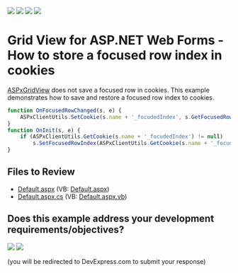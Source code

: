 <!-- default badges list -->
![](https://img.shields.io/endpoint?url=https://codecentral.devexpress.com/api/v1/VersionRange/128535912/13.2.6%2B)
[![](https://img.shields.io/badge/Open_in_DevExpress_Support_Center-FF7200?style=flat-square&logo=DevExpress&logoColor=white)](https://supportcenter.devexpress.com/ticket/details/E5089)
[![](https://img.shields.io/badge/📖_How_to_use_DevExpress_Examples-e9f6fc?style=flat-square)](https://docs.devexpress.com/GeneralInformation/403183)
[![](https://img.shields.io/badge/💬_Leave_Feedback-feecdd?style=flat-square)](#does-this-example-address-your-development-requirementsobjectives)
<!-- default badges end -->

# Grid View for ASP.NET Web Forms - How to store a focused row index in cookies


[ASPxGridView](https://docs.devexpress.com/AspNet/DevExpress.Web.ASPxGridView) does not save a focused row in cookies. This example demonstrates how to save and restore a focused row index to cookies.

```js
function OnFocusedRowChanged(s, e) {
	ASPxClientUtils.SetCookie(s.name + '_focudedIndex', s.GetFocusedRowIndex());
}
function OnInit(s, e) {
	if (ASPxClientUtils.GetCookie(s.name + '_focudedIndex') != null)
		s.SetFocusedRowIndex(ASPxClientUtils.GetCookie(s.name + '_focudedIndex'));
}
```

## Files to Review

* [Default.aspx](./CS/WebSite/Default.aspx) (VB: [Default.aspx](./VB/WebSite/Default.aspx))
* [Default.aspx.cs](./CS/WebSite/Default.aspx.cs) (VB: [Default.aspx.vb](./VB/WebSite/Default.aspx.vb))
<!-- feedback -->
## Does this example address your development requirements/objectives?

[<img src="https://www.devexpress.com/support/examples/i/yes-button.svg"/>](https://www.devexpress.com/support/examples/survey.xml?utm_source=github&utm_campaign=asp-net-web-forms-grid-store-focused-row-in-cookies&~~~was_helpful=yes) [<img src="https://www.devexpress.com/support/examples/i/no-button.svg"/>](https://www.devexpress.com/support/examples/survey.xml?utm_source=github&utm_campaign=asp-net-web-forms-grid-store-focused-row-in-cookies&~~~was_helpful=no)

(you will be redirected to DevExpress.com to submit your response)
<!-- feedback end -->
